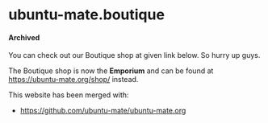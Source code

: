 # ubuntu-mate.boutique

#### Archived
You can check out our Boutique shop at given link below. So hurry up guys.

The Boutique shop is now the **Emporium** and can be found
at https://ubuntu-mate.org/shop/ instead.

This website has been merged with:

* https://github.com/ubuntu-mate/ubuntu-mate.org
